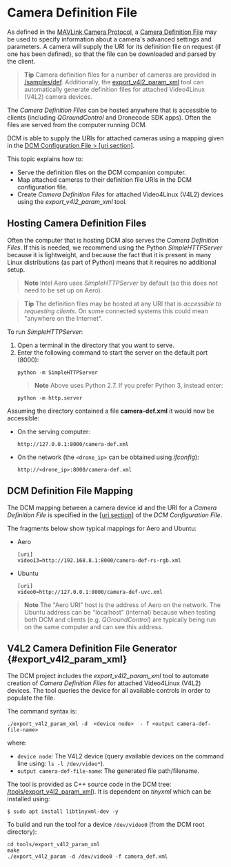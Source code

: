 # Camera Definition File

As defined in the [MAVLink Camera Protocol](https://mavlink.io/en/protocol/camera.html), a [Camera Definition File](https://mavlink.io/en/protocol/camera_def.html) may be used to specify information about a camera's advanced settings and parameters. A camera will supply the URI for its definition file on request (if one has been defined), so that the file can be downloaded and parsed by the client.

> **Tip** Camera definition files for a number of cameras are provided in [/samples/def](https://github.com/Dronecode/camera-manager/tree/master/samples/def). Additionally, the [export_v4l2_param_xml](#export_v4l2_param_xml) tool can automatically generate definition files for attached Video4Linux (V4L2) camera devices.

The *Camera Definition Files* can be hosted anywhere that is accessible to clients (including *QGroundControl* and Dronecode SDK apps). Often the files are served from the computer running DCM.

DCM is able to supply the URIs for attached cameras using a mapping given in the [DCM Configuration File > \[uri section\]](../guide/configuration_file.md#uri).

This topic explains how to:
* Serve the definition files on the DCM companion computer.
* Map attached cameras to their definition file URIs in the DCM configuration file.
* Create *Camera Definition Files* for attached Video4Linux (V4L2) devices using the *export_v4l2_param_xml* tool. 


## Hosting Camera Definition Files

Often the computer that is hosting DCM also serves the *Camera Definition Files*. If this is needed, we recommend using the Python *SimpleHTTPServer* because it is lightweight, and because the fact that it is present in many Linux distributions (as part of Python) means that it requires no additional setup.

> **Note** Intel Aero uses *SimpleHTTPServer* by default (so this does not need to be set up on Aero).

<span></span>
> **Tip** The definition files may be hosted at any URI that is *accessible to requesting clients*. On some connected systems this could mean "anywhere on the Internet".

To run *SimpleHTTPServer*:

1. Open a terminal in the directory that you want to serve.
1. Enter the following command to start the server on the default port (8000):
   ```
   python -m SimpleHTTPServer
   ```
   > **Note** Above uses Python 2.7. If you prefer Python 3, instead enter:
     ```
     python -m http.server
     ```
     
Assuming the directory contained a file **camera-def.xml** it would now be accessible:
* On the serving computer: 
  ```
  http://127.0.0.1:8000/camera-def.xml
  ```
* On the network (the `<drone_ip>` can be obtained using *ifconfig*):
  ```
  http://<drone_ip>:8000/camera-def.xml
  ```


## DCM Definition File Mapping

The DCM mapping between a camera device id and the URI for a *Camera Definition File* is specified in the [\[uri section\]](../guide/configuration_file.md#uri) of the *DCM Configuration File*. 

The fragments below show typical mappings for Aero and Ubuntu:
* Aero
  ```
  [uri]
  video13=http://192.168.8.1:8000/camera-def-rs-rgb.xml
  ```
* Ubuntu
  ```
  [uri]
  video0=http://127.0.0.1:8000/camera-def-uvc.xml
  ```

> **Note** The "Aero URI" host is the address of Aero on the network. The Ubuntu address can be "localhost" (internal) because when testing both DCM and clients (e.g. *QGroundControl*) are typically being run on the same computer and can see this address.


## V4L2 Camera Definition File Generator {#export_v4l2_param_xml}

The DCM project includes the *export_v4l2_param_xml* tool to automate creation of *Camera Definition Files* for attached Video4Linux (V4L2) devices. 
The tool queries the device for all available controls in order to populate the file.

The command syntax is:
```
./export_v4l2_param_xml -d  <device node>  - f <output camera-def-file-name>
```
where:
* `device node`: The V4L2 device (query available devices on the command line using: `ls -l /dev/video*`).
* `output camera-def-file-name`: The generated file path/filename.


The tool is provided as C++ source code in the DCM tree: [/tools/export_v4l2_param_xml](https://github.com/Dronecode/camera-manager/tree/master/tools/export_v4l2_param_xml)). It is dependent on *tinyxml* which can be installed using:
```
$ sudo apt install libtinyxml-dev -y
```

To build and run the tool for a device `/dev/video0` (from the DCM root directory):
```
cd tools/export_v4l2_param_xml
make
./export_v4l2_param -d /dev/video0 -f camera_def.xml
```
